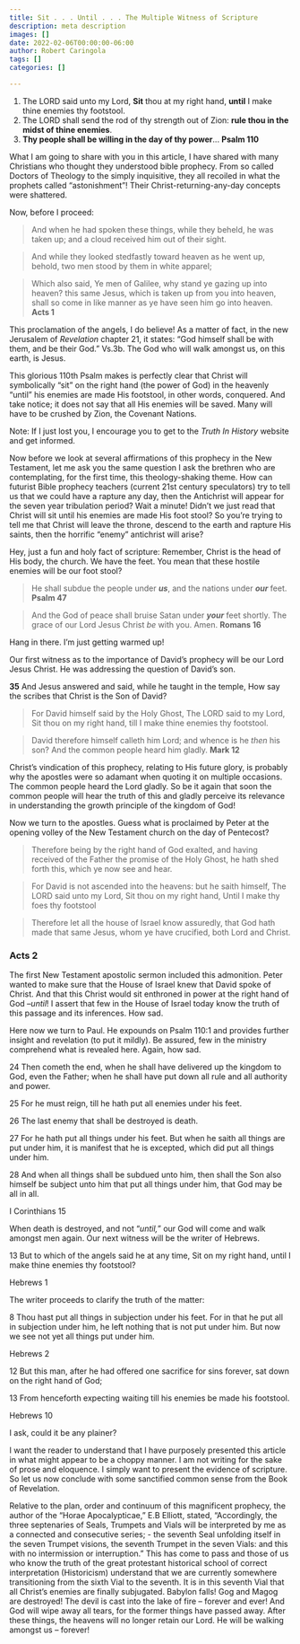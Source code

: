 ```yaml
---
title: Sit . . . Until . . . The Multiple Witness of Scripture
description: meta description
images: []
date: 2022-02-06T00:00:00-06:00
author: Robert Caringola
tags: []
categories: []

---
```

1. The LORD said unto my Lord, **Sit** thou at my right hand, **until** I make thine enemies thy footstool.
2. The LORD shall send the rod of thy strength out of Zion: **rule thou in the midst of thine enemies**.
3. **Thy people shall be willing in the day of thy power**... **Psalm 110**

What I am going to share with you in this article, I have shared with many Christians who thought they understood bible prophecy. From so called Doctors of Theology to the simply inquisitive, they all recoiled in what the prophets called “astonishment”! Their Christ-returning-any-day concepts were shattered.

Now, before I proceed:

> And when he had spoken these things, while they beheld, he was taken up; and a cloud received him out of their sight.

> And while they looked stedfastly toward heaven as he went up, behold, two men stood by them in white apparel;

> Which also said, Ye men of Galilee, why stand ye gazing up into heaven? this same Jesus, which is taken up from you into heaven, shall so come in like manner as ye have seen him go into heaven. **Acts 1**

This proclamation of the angels, I do believe! As a matter of fact, in the new Jerusalem of _Revelation_ chapter 21, it states: “God himself shall be with them, and be their God.” Vs.3b. The God who will walk amongst us, on this earth, is Jesus.

This glorious 110th Psalm makes is perfectly clear that Christ will symbolically “sit” on the right hand (the power of God) in the heavenly “until” his enemies are made His footstool, in other words, conquered. And take notice; it does not say that all His enemies will be saved. Many will have to be crushed by Zion, the Covenant Nations.

Note: If I just lost you, I encourage you to get to the _Truth In History_ website and get informed.

Now before we look at several affirmations of this prophecy in the New Testament, let me ask you the same question I ask the brethren who are contemplating, for the first time, this theology-shaking theme. How can futurist Bible prophecy teachers (current 21st century speculators) try to tell us that we could have a rapture any day, then the Antichrist will appear for the seven year tribulation period? Wait a minute! Didn’t we just read that Christ will sit until his enemies are made His foot stool? So you’re trying to tell me that Christ will leave the throne, descend to the earth and rapture His saints, then the horrific “enemy” antichrist will arise?

Hey, just a fun and holy fact of scripture: Remember, Christ is the head of His body, the church. We have the feet. You mean that these hostile enemies will be our foot stool?

> He shall subdue the people under **_us_**, and the nations under **_our_** feet. **Psalm 47**

> And the God of peace shall bruise Satan under **_your_** feet shortly. The grace of our Lord Jesus Christ _be_ with you. Amen. **Romans 16**

Hang in there. I’m just getting warmed up!

Our first witness as to the importance of David’s prophecy will be our Lord Jesus Christ. He was addressing the question of David’s son.

**35** And Jesus answered and said, while he taught in the temple, How say the scribes that Christ is the Son of David?

> For David himself said by the Holy Ghost, The LORD said to my Lord, Sit thou on my right hand, till I make thine enemies thy footstool.

> David therefore himself calleth him Lord; and whence is he _then_ his son? And the common people heard him gladly. **Mark 12**

Christ’s vindication of this prophecy, relating to His future glory, is probably why the apostles were so adamant when quoting it on multiple occasions. The common people heard the Lord gladly. So be it again that soon the common people will hear the truth of this and gladly perceive its relevance in understanding the growth principle of the kingdom of God!

Now we turn to the apostles. Guess what is proclaimed by Peter at the opening volley of the New Testament church on the day of Pentecost?

> Therefore being by the right hand of God exalted, and having received of the Father the promise of the Holy Ghost, he hath shed forth this, which ye now see and hear.

> For David is not ascended into the heavens: but he saith himself, The LORD said unto my Lord, Sit thou on my right hand, Until I make thy foes thy footstool

> Therefore let all the house of Israel know assuredly, that God hath made that same Jesus, whom ye have crucified, both Lord and Christ.

### Acts 2

The first New Testament apostolic sermon included this admonition. Peter wanted to make sure that the House of Israel knew that David spoke of Christ. And that this Christ would sit enthroned in power at the right hand of God –_until_! I assert that few in the House of Israel today know the truth of this passage and its inferences. How sad.

Here now we turn to Paul. He expounds on Psalm 110:1 and provides further insight and revelation (to put it mildly). Be assured, few in the ministry comprehend what is revealed here. Again, how sad.

24 Then cometh the end, when he shall have delivered up the kingdom to God, even the Father; when he shall have put down all rule and all authority and power.

25 For he must reign, till he hath put all enemies under his feet.

26  The last enemy that shall be destroyed is death.

27 For he hath put all things under his feet. But when he saith all things are put under him, it is manifest that he is excepted, which did put all things under him.

28 And when all things shall be subdued unto him, then shall the Son also himself be subject unto him that put all things under him, that God may be all in all.

I Corinthians 15

When death is destroyed, and not “_until,_” our God will come and walk amongst men again. Our next witness will be the writer of Hebrews.

13 But to which of the angels said he at any time, Sit on my right hand, until I make thine enemies thy footstool?

Hebrews 1

The writer proceeds to clarify the truth of the matter:

8 Thou hast put all things in subjection under his feet. For in that he put all in subjection under him, he left nothing that is not put under him. But now we see not yet all things put under him.

Hebrews 2

12 But this man, after he had offered one sacrifice for sins forever, sat down on the right hand of God;

13 From henceforth expecting waiting till his enemies be made his footstool.

Hebrews 10

I ask, could it be any plainer?

I want the reader to understand that I have purposely presented this article in what might appear to be a choppy manner. I am not writing for the sake of prose and eloquence. I simply want to present the evidence of scripture. So let us now conclude with some sanctified common sense from the Book of Revelation.

Relative to the plan, order and continuum of this magnificent prophecy, the author of the “Horae Apocalypticae,” E.B Elliott, stated, “Accordingly, the three septenaries of Seals, Trumpets and Vials will be interpreted by me as a connected and consecutive series; - the seventh Seal unfolding itself in the seven Trumpet visions, the seventh Trumpet in the seven Vials: and this with no intermission or interruption.” This has come to pass and those of us who know the truth of the great protestant historical school of correct interpretation (Historicism) understand that we are currently somewhere transitioning from the sixth Vial to the seventh. It is in this seventh Vial that all Christ’s enemies are finally subjugated. Babylon falls! Gog and Magog are destroyed! The devil is cast into the lake of fire – forever and ever! And God will wipe away all tears, for the former things have passed away. After these things, the heavens will no longer retain our Lord. He will be walking amongst us – forever!